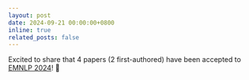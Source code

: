 ```yaml
---
layout: post
date: 2024-09-21 00:00:00+0800
inline: true
related_posts: false
---
```


Excited to share that 4 papers (2 first-authored) have been accepted to [EMNLP 2024](https://2024.emnlp.org/)! 🎉
